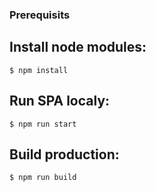 ### Prerequisits

## Install node modules:

`$ npm install`

## Run SPA localy:

`$ npm run start`

## Build production:

`$ npm run build`
